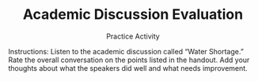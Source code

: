 <h1 align="center">Academic Discussion Evaluation</h1>
<p align="center">Practice Activity</p>

Instructions: Listen to the academic discussion called “Water Shortage.” Rate the overall conversation on the points listed in the handout. Add your thoughts about what the speakers did well and what needs improvement.
